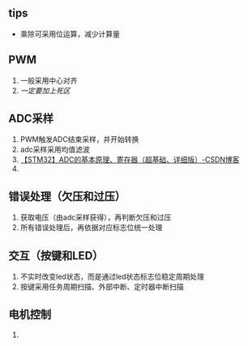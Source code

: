 ## tips
- 乘除可采用位运算，减少计算量
## PWM
1. 一般采用中心对齐
2. *一定要加上死区*
## ADC采样
1. PWM触发ADC结束采样，并开始转换
2. adc采样采用均值滤波
3. [【STM32】ADC的基本原理、寄存器（超基础、详细版）-CSDN博客](https://blog.csdn.net/qq_38410730/article/details/80071349)
4. 
## 错误处理（欠压和过压）
1. 获取电压（由adc采样获得），再判断欠压和过压
2. 所有错误处理后，再依据对应标志位统一处理

## 交互（按键和LED）
1. 不实时改变led状态，而是通过led状态标志位稳定周期处理
2. 按键采用任务周期扫描、外部中断、定时器中断扫描

## 电机控制
1. 